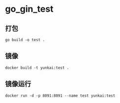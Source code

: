 # go_gin_test
## 打包
    go build -o test .

## 镜像
    docker build -t yunkai:test .

## 镜像运行
    docker run -d -p 8091:8091 --name test yunkai:test